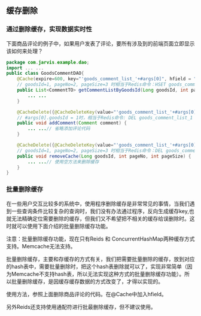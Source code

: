 ## 缓存删除

### 通过删除缓存，实现数据实时性

下面商品评论的例子中，如果用户发表了评论，要所有涉及到的前端页面立即显示该如何来处理？

```java
package com.jarvis.example.dao;
import ... ...
public class GoodsCommentDAO{
    @Cache(expire=600, key="'goods_comment_list_'+#args[0]", hfield = "#args[1]+'_'+#args[2]", autoload=true, requestTimeout=18000)
    // goodsId=1, pageNo=2, pageSize=3 时相当于Redis命令：HSET goods_comment_list_1 2_3  List
    public List<CommentTO> getCommentListByGoodsId(Long goodsId, int pageNo, int pageSize) {
        ... ...
    }

    @CacheDelete({@CacheDeleteKey(value="'goods_comment_list_'+#args[0].goodsId")}) // 删除当前所属商品的所有评论，不删除其它商品评论
    // #args[0].goodsId = 1时，相当于Redis命令: DEL goods_comment_list_1
    public void addComment(Comment comment) {
        ... ...// 省略添加评论代码
    }

    @CacheDelete({@CacheDeleteKey(value="'goods_comment_list_'+#args[0]", hfield = "#args[1]+'_'+#args[2]")}) 
    // goodsId=1, pageNo=2, pageSize=3 时相当于Redis命令：DEL goods_comment_list_1 2_3 
    public void removeCache(Long goodsId, int pageNo, int pageSize) {
        ... ...// 使用空方法来删除缓存
    }
}
```    

### 批量删除缓存

  在一些用户交互比较多的系统中，使用程序删除缓存是非常常见的事情，当我们遇到一些查询条件比较复杂的查询时，我们没有办法通过程序，反向生成缓存key,也就无法精确定位需要删除的缓存，但我们又不希望把不相关的缓存给误删除时。这时就可以使用下面介绍的批量删除缓存功能。

  注意：批量删除缓存功能，现在只有Reids 和 ConcurrentHashMap两种缓存方式支持。Memcache无法支持。

  批量删除缓存，主要和存缓存的方式有关，我们把需要批量删除的缓存，放到对应的hash表中，需要批量删除时，把这个hash表删除就可以了，实现非常简单（因为Memcache不支持hash表，所以无法实现这种方式的批量删除缓存功能）。所以批量删除缓存，是因缓存缓存数据的方式改变了，才得以实现的。

  使用方法，参照上面删除商品评论的代码。在@Cache中加入hfield。

  另外Reids还支持使用通配符进行批最删除缓存，但不建议使用。